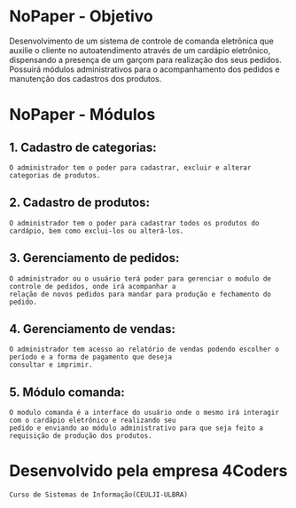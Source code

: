 # NoPaper - Objetivo
Desenvolvimento de um sistema de controle de comanda eletrônica que auxilie o cliente no autoatendimento 
através de um cardápio eletrônico, dispensando a presença de um garçom para realização dos seus pedidos. 
Possuirá módulos administrativos para o acompanhamento dos pedidos e manutenção dos cadastros dos produtos.

# NoPaper - Módulos

## 1.	Cadastro de categorias: 
 ```
O administrador tem o poder para cadastrar, excluir e alterar categorias de produtos.
 ```
## 2.	Cadastro de produtos: 
 ```
O administrador tem o poder para cadastrar todos os produtos do cardápio, bem como exclui-los ou alterá-los.
 ```
## 3.	Gerenciamento de pedidos: 
 ```
O administrador ou o usuário terá poder para gerenciar o modulo de controle de pedidos, onde irá acompanhar a 
relação de novos pedidos para mandar para produção e fechamento do pedido.
 ```
## 4.	Gerenciamento de vendas:
 ```
O administrador tem acesso ao relatório de vendas podendo escolher o período e a forma de pagamento que deseja 
consultar e imprimir.
 ```
## 5.	Módulo comanda:
 ```
O modulo comanda é a interface do usuário onde o mesmo irá interagir com o cardápio eletrônico e realizando seu 
pedido e enviando ao módulo administrativo para que seja feito a requisição de produção dos produtos.
 ```

# Desenvolvido pela empresa 4Coders
 ```
Curso de Sistemas de Informação(CEULJI-ULBRA)
 ```
